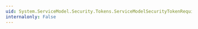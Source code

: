```yaml
---
uid: System.ServiceModel.Security.Tokens.ServiceModelSecurityTokenRequirement.ListenUriProperty
internalonly: False
---
```

